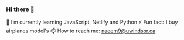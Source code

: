 ### Hi there 👋

🌱 I’m currently learning JavaScript, Netlify and Python
⚡ Fun fact: I buy airplanes model's
📫 How to reach me: naeem9@uwindsor.ca



